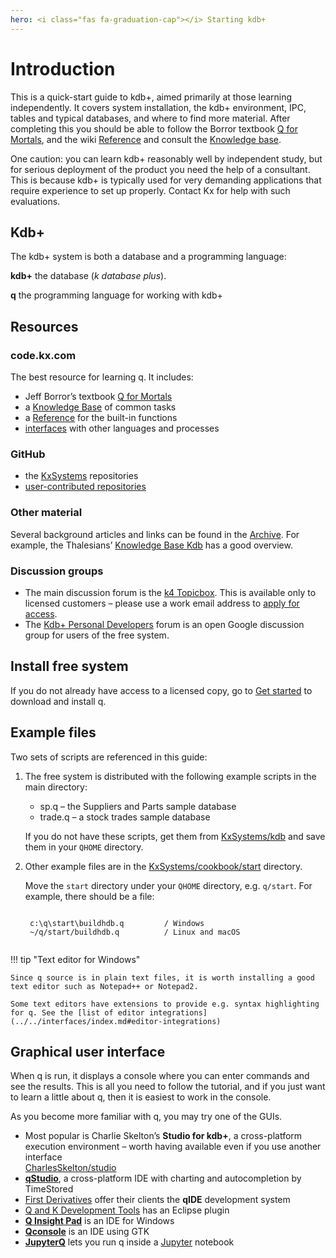 ```yaml
---
hero: <i class="fas fa-graduation-cap"></i> Starting kdb+
---
```

# Introduction





This is a quick-start guide to kdb+, aimed primarily at those learning independently. It covers system installation, the kdb+ environment, IPC, tables and typical databases, and where to find more material. After completing this you should be able to follow the Borror textbook [Q for Mortals](/q4m3), and the wiki [Reference](../../ref/index.md) and consult the [Knowledge base](../../kb/index.md).

One caution: you can learn kdb+ reasonably well by independent study, but for serious deployment of the product you need the help of a consultant. This is because kdb+ is typically used for very demanding applications that require experience to set up properly. Contact Kx for help with such evaluations.


## Kdb+

The kdb+ system is both a database and a programming language:
  
**kdb+** the database (_k database plus_).

**q** the programming language for working with kdb+


## Resources

### <i class="fas fa-globe"></i> code.kx.com

The best resource for learning q. It includes:

-   Jeff Borror’s textbook [Q for Mortals](/q4m3)
-   a [Knowledge Base](../../kb/index.md) of common tasks
-   a [Reference](../../ref/index.md) for the built-in functions
-   [interfaces](../../interfaces/index.md) with other languages and processes


### <i class="fab fa-github"></i> GitHub

- the [KxSystems](https://github.com/KxSystems) repositories
- [user-contributed repositories](https:///kxsystems.github.io)


### Other material

Several background articles and links can be found in the [Archive](../archive.md). For example, the Thalesians’ [Knowledge Base Kdb](http://www.thalesians.com/finance/index.php/Knowledge_Base/Databases/Kdb) has a good overview.


### Discussion groups

-   The main discussion forum is the [k4 Topicbox](https://k4.topicbox.com/groups/k4). This is available only to licensed customers – please use a work email address to [apply for access](https://k4.topicbox.com/groups/k4?subscription_form=e1ca20f8-95f6-11e8-8090-9973fa3f0106).
-   The [Kdb+ Personal Developers](http://groups.google.com/group/personal-kdbplus) forum is an open Google discussion group for users of the free system.


## Install free system

If you do not already have access to a licensed copy, go to [Get started](../index.md) to download and install q.


## Example files

Two sets of scripts are referenced in this guide:

1. The free system is distributed with the following example scripts in the main directory:

    -   sp.q – the Suppliers and Parts sample database
    -   trade.q – a stock trades sample database

    If you do not have these scripts, get them from 
    <i class="fab fa-github"></i> [KxSystems/kdb](https://github.com/KxSystems/kdb) 
    and save them in your `QHOME` directory.

2. Other example files are in the <i class="fab fa-github"></i> [KxSystems/cookbook/start](https://github.com/KxSystems/cookbook/tree/master/start) directory. 

    Move the `start` directory under your `QHOME` directory, e.g. `q/start`. For example, there should be a file:

    <pre><code class="language-txt">
    c:\q\start\buildhdb.q         / Windows
    ~/q/start/buildhdb.q          / Linux and macOS
    </code></pre>

!!! tip "Text editor for <i class="fab fa-windows"></i> Windows"

    Since q source is in plain text files, it is worth installing a good text editor such as Notepad++ or Notepad2.

    Some text editors have extensions to provide e.g. syntax highlighting for q. See the [list of editor integrations](../../interfaces/index.md#editor-integrations)


## Graphical user interface

When q is run, it displays a console where you can enter commands and see the results. This is all you need to follow the tutorial, and if you just want to learn a little about q, then it is easiest to work in the console.

As you become more familiar with q, you may try one of the GUIs.

-   Most popular is Charlie Skelton’s **Studio for kdb+**, a cross-platform execution environment – worth having available even if you use another interface  
<i class="fab fa-github"></i> [CharlesSkelton/studio](https://github.com/CharlesSkelton/studio)
-   [**qStudio**](http://timestored.com/qStudio), a cross-platform IDE with charting and autocompletion by TimeStored 
-   [First Derivatives](http://www.firstderivatives.com) offer their clients the **qIDE** development system
-   [Q and K Development Tools](http://www.qkdt.org) has an Eclipse plugin
-   [**Q Insight Pad**](http://www.qinsightpad.com) is an IDE for Windows
-   [**Qconsole**](source:contrib/cburke/qconsole "wikilink") is an IDE using GTK
-   [**JupyterQ**](../../ml/jupyterq/index.md) lets you run q inside a [Jupyter](http://jupyter.org/) notebook 

